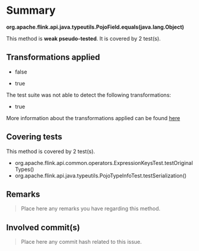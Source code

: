 # Summary
**org.apache.flink.api.java.typeutils.PojoField.equals(java.lang.Object)**

This method is **weak pseudo-tested**.
It is covered by 2 test(s). 


## Transformations applied

- false

- true


The test suite was not able to detect the following transformations:
 * true 


More information about the transformations applied can be found [here](https://github.com/STAMP-project/pitest-descartes)

## Covering tests
This method is covered by 2 test(s).
* org.apache.flink.api.common.operators.ExpressionKeysTest.testOriginalTypes()
* org.apache.flink.api.java.typeutils.PojoTypeInfoTest.testSerialization()


## Remarks
> Place here any remarks you have regarding this method.

## Involved commit(s)

> Place here any commit hash related to this issue.
